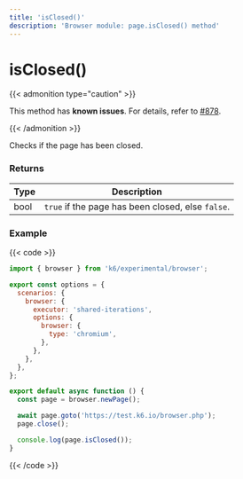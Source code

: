 ```yaml
---
title: 'isClosed()'
description: 'Browser module: page.isClosed() method'
---
```


# isClosed()

{{< admonition type="caution" >}}

This method has **known issues**. For details, refer to [#878](https://github.com/grafana/xk6-browser/issues/878).

{{< /admonition >}}

Checks if the page has been closed.

### Returns

| Type | Description                                       |
| ---- | ------------------------------------------------- |
| bool | `true` if the page has been closed, else `false`. |

### Example

{{< code >}}

```javascript
import { browser } from 'k6/experimental/browser';

export const options = {
  scenarios: {
    browser: {
      executor: 'shared-iterations',
      options: {
        browser: {
          type: 'chromium',
        },
      },
    },
  },
};

export default async function () {
  const page = browser.newPage();

  await page.goto('https://test.k6.io/browser.php');
  page.close();

  console.log(page.isClosed());
}
```

{{< /code >}}
